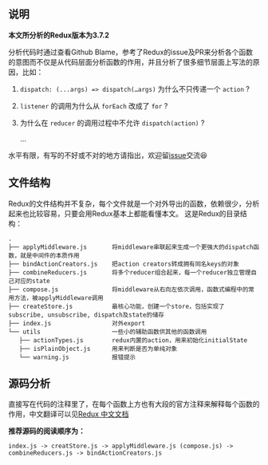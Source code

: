 ## 说明

**本文所分析的Redux版本为3.7.2**

分析代码时通过查看Github Blame，参考了Redux的issue及PR来分析各个函数的意图而不仅是从代码层面分析函数的作用，并且分析了很多细节层面上写法的原因，比如：

1. `dispatch: (...args) => dispatch(…args)` 为什么不只传递一个 `action` ?

2. `listener` 的调用为什么从 `forEach` 改成了 `for` ?

3. 为什么在 `reducer` 的调用过程中不允许 `dispatch(action)` ?

   ...

水平有限，有写的不好或不对的地方请指出，欢迎留[issue](https://github.com/fi3ework/redux-analysis/issues)交流😆

## 文件结构

Redux的文件结构并不复杂，每个文件就是一个对外导出的函数，依赖很少，分析起来也比较容易，只要会用Redux基本上都能看懂本文。
这是Redux的目录结构：
```
.
├── applyMiddleware.js       将middleware串联起来生成一个更强大的dispatch函数，就是中间件的本质作用
├── bindActionCreators.js    把action creators转成拥有同名keys的对象
├── combineReducers.js       将多个reducer组合起来，每一个reducer独立管理自己对应的state
├── compose.js               将middleware从右向左依次调用，函数式编程中的常用方法，被applyMiddleware调用
├── createStore.js           最核心功能，创建一个store，包括实现了subscribe, unsubscribe, dispatch及state的储存
├── index.js                 对外export
└── utils                    一些小的辅助函数供其他的函数调用
   ├── actionTypes.js        redux内置的action，用来初始化initialState
   ├── isPlainObject.js      用来判断是否为单纯对象
   └── warning.js            报错提示

```
## 源码分析

直接写在代码的注释里了，在每个函数上方也有大段的官方注释来解释每个函数的作用，中文翻译可以见[Redux 中文文档](http://github.com/camsong/redux-in-chinese)

**推荐源码的阅读顺序为：**

```
index.js -> creatStore.js -> applyMiddleware.js (compose.js) -> combineReducers.js -> bindActionCreators.js
```